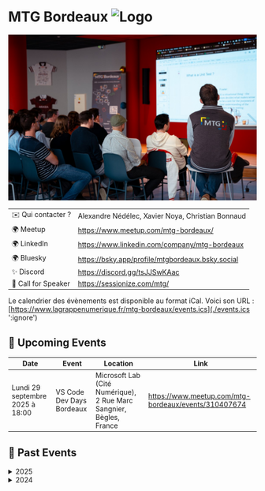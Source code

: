 # MTG Bordeaux ![Logo](./Coonelé.png ':size=100')

![Photo d'un événement Meetup MTG à Betclic](./Cover_01.jpg ':size=600')

|                     |                                                                   |
| ------------------- | ----------------------------------------------------------------- |
| ✉️ Qui contacter ?  | Alexandre Nédélec, Xavier Noya, Christian Bonnaud                 |
| 🌍 Meetup           | https://www.meetup.com/mtg-bordeaux/                              |
| 🌍 LinkedIn         | https://www.linkedin.com/company/mtg-bordeaux                     |
| 🌍 Bluesky          | https://bsky.app/profile/mtgbordeaux.bsky.social                  |
| ✨ Discord          | https://discord.gg/tsJJSwKAac                                     |
| 🎤 Call for Speaker | https://sessionize.com/mtg/                                       |

Le calendrier des évènements est disponible au format iCal.
Voici son URL : [https://www.lagrappenumerique.fr/mtg-bordeaux/events.ics](./events.ics ':ignore')

<!-- EVENTS:START -->
## 📅 Upcoming Events

| Date | Event | Location | Link |
|------|--------|----------|------|
| Lundi 29 septembre 2025 à 18:00 | VS Code Dev Days Bordeaux | Microsoft Lab (Cité Numérique), 2 Rue Marc Sangnier, Bègles, France | https://www.meetup.com/mtg-bordeaux/events/310407674 |

## 📆 Past Events

<details>
<summary>2025</summary>

| Date | Event | Location | Link |
|------|--------|----------|------|
| Mardi 03 juin 2025 à 18:30 | Meetup MTG:Bordeaux #7 | Betclic, 117 Quai de Bacalan, Bordeaux | https://www.meetup.com/mtg-bordeaux/events/307780893/?utm_medium=email&utm_campaign=group-new-rsvps |
| Jeudi 10 avril 2025 à 18:30 | Meetup MTG:Bordeaux #6 | 198 Av. du Haut Lévêque, 33600 Pessac, Pessac | https://www.meetup.com/mtg-bordeaux/events/306572236/ |
| Jeudi 06 février 2025 à 18:30 | Meetup MTG:Bordeaux #5 | 5 Rue de Condé, Bordeaux | https://www.meetup.com/mtg-bordeaux/events/305136888/ |
</details>

<details>
<summary>2024</summary>

| Date | Event | Location | Link |
|------|--------|----------|------|
| Jeudi 03 octobre 2024 à 18:30 | Meetup MTG:Bordeaux #4 | 117 Quai de Bacalan, Bordeaux | https://www.meetup.com/mtg-bordeaux/events/302549137/ |
| Mardi 11 juin 2024 à 18:30 | Meetup MTG:Bordeaux #3 | 2 Rue Marc Sangnier, Bègles | https://www.meetup.com/mtg-bordeaux/events/300232411/ |
| Jeudi 04 avril 2024 à 18:30 | Meetup MTG:Bordeaux #2 | 44 All. de Tourny, Bordeaux | https://www.meetup.com/mtg-bordeaux/events/298989875/ |
| Jeudi 01 février 2024 à 18:30 | Lancement du MTG:Bordeaux | 107 Cr Balguerie Stuttenberg, Bordeaux | https://www.meetup.com/mtg-bordeaux/events/298066350/ |
</details>
<!-- EVENTS:END -->